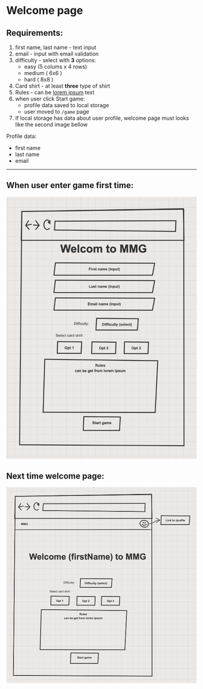 # Welcome page

## Requirements:
1) first name, last name - text input
2) email - input with email validation
3) difficulty - select with **3** options:
   * easy (5 colums x 4 rows) 
   * medium ( 6x6 )
   * hard ( 8x8 )
4) Card shirt - at least **three** type of shirt
5) Rules - can be [lorem ipsum](https://www.lipsum.com/) text  
6) when user click Start game:
   * profile data saved to local storage 
   * user moved to `/game` page
7) If local storage has data about user profile, welcome page must looks like the second image bellow
  
Profile data:
* first name
* last name
* email
  
---

## When user enter game first time:
![Welcom page first time](../images/welcomePg1.png)

## Next time welcome page:
![Welcom page second and more time](../images/welcomePg2.png)
